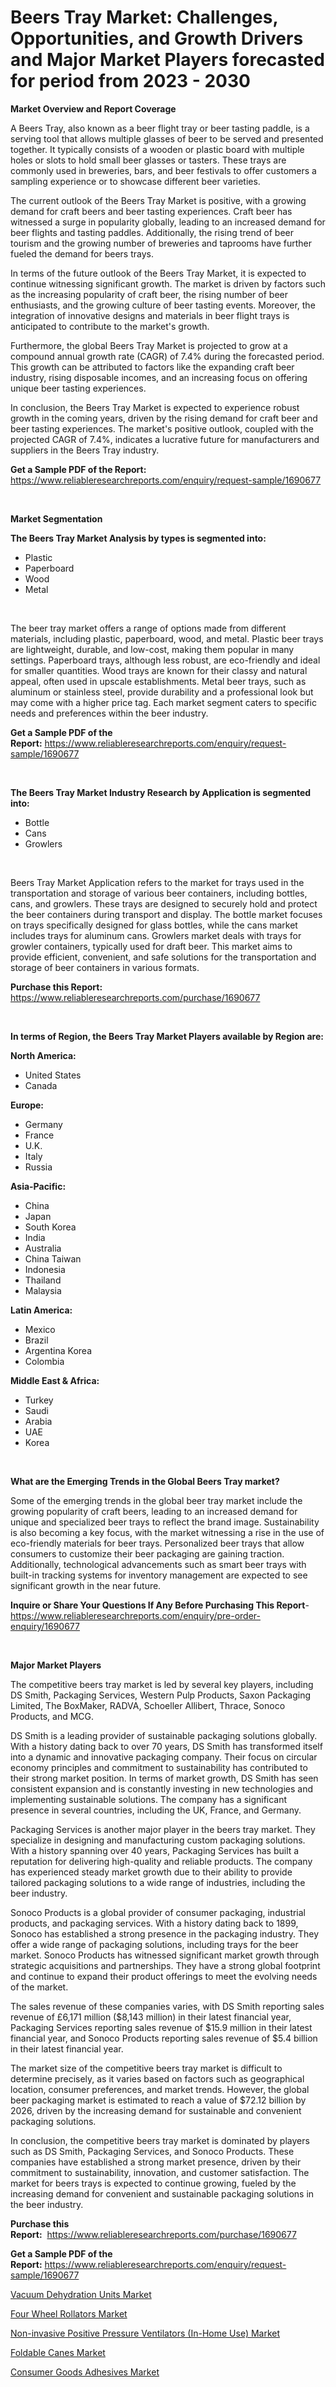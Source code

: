 <p><h1>Beers Tray Market: Challenges, Opportunities, and Growth Drivers and Major Market Players forecasted for period from 2023 - 2030</h1></p><p><strong>Market Overview and Report Coverage</strong></p>
<p><p>A Beers Tray, also known as a beer flight tray or beer tasting paddle, is a serving tool that allows multiple glasses of beer to be served and presented together. It typically consists of a wooden or plastic board with multiple holes or slots to hold small beer glasses or tasters. These trays are commonly used in breweries, bars, and beer festivals to offer customers a sampling experience or to showcase different beer varieties.</p><p>The current outlook of the Beers Tray Market is positive, with a growing demand for craft beers and beer tasting experiences. Craft beer has witnessed a surge in popularity globally, leading to an increased demand for beer flights and tasting paddles. Additionally, the rising trend of beer tourism and the growing number of breweries and taprooms have further fueled the demand for beers trays.</p><p>In terms of the future outlook of the Beers Tray Market, it is expected to continue witnessing significant growth. The market is driven by factors such as the increasing popularity of craft beer, the rising number of beer enthusiasts, and the growing culture of beer tasting events. Moreover, the integration of innovative designs and materials in beer flight trays is anticipated to contribute to the market's growth.</p><p>Furthermore, the global Beers Tray Market is projected to grow at a compound annual growth rate (CAGR) of 7.4% during the forecasted period. This growth can be attributed to factors like the expanding craft beer industry, rising disposable incomes, and an increasing focus on offering unique beer tasting experiences.</p><p>In conclusion, the Beers Tray Market is expected to experience robust growth in the coming years, driven by the rising demand for craft beer and beer tasting experiences. The market's positive outlook, coupled with the projected CAGR of 7.4%, indicates a lucrative future for manufacturers and suppliers in the Beers Tray industry.</p></p>
<p><strong>Get a Sample PDF of the Report:</strong> <a href="https://www.reliableresearchreports.com/enquiry/request-sample/1690677">https://www.reliableresearchreports.com/enquiry/request-sample/1690677</a></p>
<p>&nbsp;</p>
<p><strong>Market Segmentation</strong></p>
<p><strong>The Beers Tray Market Analysis by types is segmented into:</strong></p>
<p><ul><li>Plastic</li><li>Paperboard</li><li>Wood</li><li>Metal</li></ul></p>
<p>&nbsp;</p>
<p><p>The beer tray market offers a range of options made from different materials, including plastic, paperboard, wood, and metal. Plastic beer trays are lightweight, durable, and low-cost, making them popular in many settings. Paperboard trays, although less robust, are eco-friendly and ideal for smaller quantities. Wood trays are known for their classy and natural appeal, often used in upscale establishments. Metal beer trays, such as aluminum or stainless steel, provide durability and a professional look but may come with a higher price tag. Each market segment caters to specific needs and preferences within the beer industry.</p></p>
<p><strong>Get a Sample PDF of the Report:</strong>&nbsp;<a href="https://www.reliableresearchreports.com/enquiry/request-sample/1690677">https://www.reliableresearchreports.com/enquiry/request-sample/1690677</a></p>
<p>&nbsp;</p>
<p><strong>The Beers Tray Market Industry Research by Application is segmented into:</strong></p>
<p><ul><li>Bottle</li><li>Cans</li><li>Growlers</li></ul></p>
<p>&nbsp;</p>
<p><p>Beers Tray Market Application refers to the market for trays used in the transportation and storage of various beer containers, including bottles, cans, and growlers. These trays are designed to securely hold and protect the beer containers during transport and display. The bottle market focuses on trays specifically designed for glass bottles, while the cans market includes trays for aluminum cans. Growlers market deals with trays for growler containers, typically used for draft beer. This market aims to provide efficient, convenient, and safe solutions for the transportation and storage of beer containers in various formats.</p></p>
<p><strong>Purchase this Report:</strong>&nbsp; <a href="https://www.reliableresearchreports.com/purchase/1690677">https://www.reliableresearchreports.com/purchase/1690677</a></p>
<p>&nbsp;</p>
<p><strong>In terms of Region, the Beers Tray Market Players available by Region are:</strong></p>
<p>
    <p> <strong> North America: </strong>
        <ul>
            <li>United States</li>
            <li>Canada</li>
        </ul>
        </p> 
    <p> <strong> Europe: </strong>
        <ul>
            <li>Germany</li>
            <li>France</li>
            <li>U.K.</li>
            <li>Italy</li>
            <li>Russia</li>
        </ul>
        </p> 
    <p> <strong> Asia-Pacific: </strong>
        <ul>
            <li>China</li>
            <li>Japan</li>
            <li>South Korea</li>
            <li>India</li>
            <li>Australia</li>
            <li>China Taiwan</li>
            <li>Indonesia</li>
            <li>Thailand</li>
            <li>Malaysia</li>
        </ul>
        </p> 
    <p> <strong> Latin America: </strong>
        <ul>
            <li>Mexico</li>
            <li>Brazil</li>
            <li>Argentina Korea</li>
            <li>Colombia</li>
        </ul>
        </p> 
    <p> <strong> Middle East & Africa: </strong>
        <ul>
            <li>Turkey</li>
            <li>Saudi</li>
            <li>Arabia</li>
            <li>UAE</li>
            <li>Korea</li>
        </ul>
    </p>
    </p>
<p>&nbsp;</p>
<p><strong>What are the Emerging Trends in the Global Beers Tray market?</strong></p>
<p><p>Some of the emerging trends in the global beer tray market include the growing popularity of craft beers, leading to an increased demand for unique and specialized beer trays to reflect the brand image. Sustainability is also becoming a key focus, with the market witnessing a rise in the use of eco-friendly materials for beer trays. Personalized beer trays that allow consumers to customize their beer packaging are gaining traction. Additionally, technological advancements such as smart beer trays with built-in tracking systems for inventory management are expected to see significant growth in the near future.</p></p>
<p><strong>Inquire or Share Your Questions If Any Before Purchasing This Report</strong>- <a href="https://www.reliableresearchreports.com/enquiry/pre-order-enquiry/1690677">https://www.reliableresearchreports.com/enquiry/pre-order-enquiry/1690677</a></p>
<p>&nbsp;</p>
<p><strong>Major Market Players</strong></p>
<p><p>The competitive beers tray market is led by several key players, including DS Smith, Packaging Services, Western Pulp Products, Saxon Packaging Limited, The BoxMaker, RADVA, Schoeller Allibert, Thrace, Sonoco Products, and MCG.</p><p>DS Smith is a leading provider of sustainable packaging solutions globally. With a history dating back to over 70 years, DS Smith has transformed itself into a dynamic and innovative packaging company. Their focus on circular economy principles and commitment to sustainability has contributed to their strong market position. In terms of market growth, DS Smith has seen consistent expansion and is constantly investing in new technologies and implementing sustainable solutions. The company has a significant presence in several countries, including the UK, France, and Germany.</p><p>Packaging Services is another major player in the beers tray market. They specialize in designing and manufacturing custom packaging solutions. With a history spanning over 40 years, Packaging Services has built a reputation for delivering high-quality and reliable products. The company has experienced steady market growth due to their ability to provide tailored packaging solutions to a wide range of industries, including the beer industry.</p><p>Sonoco Products is a global provider of consumer packaging, industrial products, and packaging services. With a history dating back to 1899, Sonoco has established a strong presence in the packaging industry. They offer a wide range of packaging solutions, including trays for the beer market. Sonoco Products has witnessed significant market growth through strategic acquisitions and partnerships. They have a strong global footprint and continue to expand their product offerings to meet the evolving needs of the market.</p><p>The sales revenue of these companies varies, with DS Smith reporting sales revenue of £6,171 million ($8,143 million) in their latest financial year, Packaging Services reporting sales revenue of $15.9 million in their latest financial year, and Sonoco Products reporting sales revenue of $5.4 billion in their latest financial year.</p><p>The market size of the competitive beers tray market is difficult to determine precisely, as it varies based on factors such as geographical location, consumer preferences, and market trends. However, the global beer packaging market is estimated to reach a value of $72.12 billion by 2026, driven by the increasing demand for sustainable and convenient packaging solutions.</p><p>In conclusion, the competitive beers tray market is dominated by players such as DS Smith, Packaging Services, and Sonoco Products. These companies have established a strong market presence, driven by their commitment to sustainability, innovation, and customer satisfaction. The market for beers trays is expected to continue growing, fueled by the increasing demand for convenient and sustainable packaging solutions in the beer industry.</p></p>
<p><strong>Purchase this Report:</strong>&nbsp;&nbsp;<a href="https://www.reliableresearchreports.com/purchase/1690677">https://www.reliableresearchreports.com/purchase/1690677</a></p>
<p></p>
<p><strong>Get a Sample PDF of the Report:</strong>&nbsp;<a href="https://www.reliableresearchreports.com/enquiry/request-sample/1690677">https://www.reliableresearchreports.com/enquiry/request-sample/1690677</a></p>
<p><p><a href="https://medium.com/@tiannathiel2023/vacuum-dehydration-units-market-report-reveals-the-latest-trends-and-growth-opportunities-of-this-9a88908afbcc">Vacuum Dehydration Units Market</a></p><p><a href="https://github.com/smritireportprime/Market-Research-Report-List-1/blob/main/four-wheel-rollators-market.md">Four Wheel Rollators Market</a></p><p><a href="https://medium.com/@serenaframi/non-invasive-positive-pressure-ventilators-in-home-use-market-comprehensive-assessment-by-type-a158137bbc71">Non-invasive Positive Pressure Ventilators (In-Home Use) Market</a></p><p><a href="https://github.com/jhonwin654/Market-Research-Report-List-1/blob/main/foldable-canes-market.md">Foldable Canes Market</a></p><p><a href="https://www.linkedin.com/pulse/consumer-goods-adhesives-market-size-2023-2030-global-zkshf/">Consumer Goods Adhesives Market</a></p></p>
